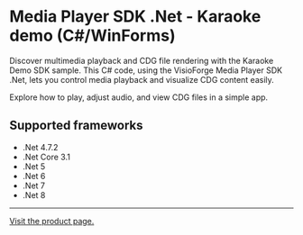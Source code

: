 ﻿# Media Player SDK .Net - Karaoke demo (C#/WinForms)

Discover multimedia playback and CDG file rendering with the Karaoke Demo SDK sample. This C# code, using the VisioForge Media Player SDK .Net, lets you control media playback and visualize CDG content easily. 

Explore how to play, adjust audio, and view CDG files in a simple app.

## Supported frameworks

- .Net 4.7.2
- .Net Core 3.1
- .Net 5
- .Net 6
- .Net 7
- .Net 8

---

[Visit the product page.](https://www.visioforge.com/media-player-sdk-net)
